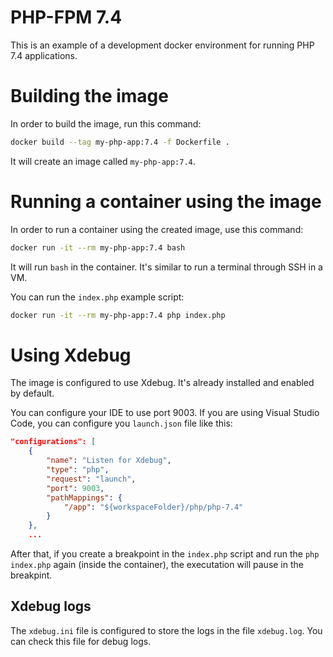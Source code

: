 PHP-FPM 7.4
======================

This is an example of a development docker environment for running PHP 7.4 applications.

# Building the image

In order to build the image, run this command:

```bash
docker build --tag my-php-app:7.4 -f Dockerfile .
```

It will create an image called `my-php-app:7.4`.

# Running a container using the image

In order to run a container using the created image, use this command:

```bash
docker run -it --rm my-php-app:7.4 bash
```

It will run `bash` in the container. It's similar to run a terminal through SSH in a VM.

You can run the `index.php` example script:

```bash
docker run -it --rm my-php-app:7.4 php index.php
```

# Using Xdebug

The image is configured to use Xdebug. It's already installed and enabled by default.

You can configure your IDE to use port 9003. If you are using Visual Studio Code, you can configure you `launch.json` file like this:

```json
"configurations": [
    {
        "name": "Listen for Xdebug",
        "type": "php",
        "request": "launch",
        "port": 9003,
        "pathMappings": {
            "/app": "${workspaceFolder}/php/php-7.4"
        }
    },
    ...
```

After that, if you create a breakpoint in the `index.php` script and run the `php index.php` again (inside the container), the executation will pause in the breakpint.

## Xdebug logs

The `xdebug.ini` file is configured to store the logs in the file `xdebug.log`. You can check this file for debug logs.
